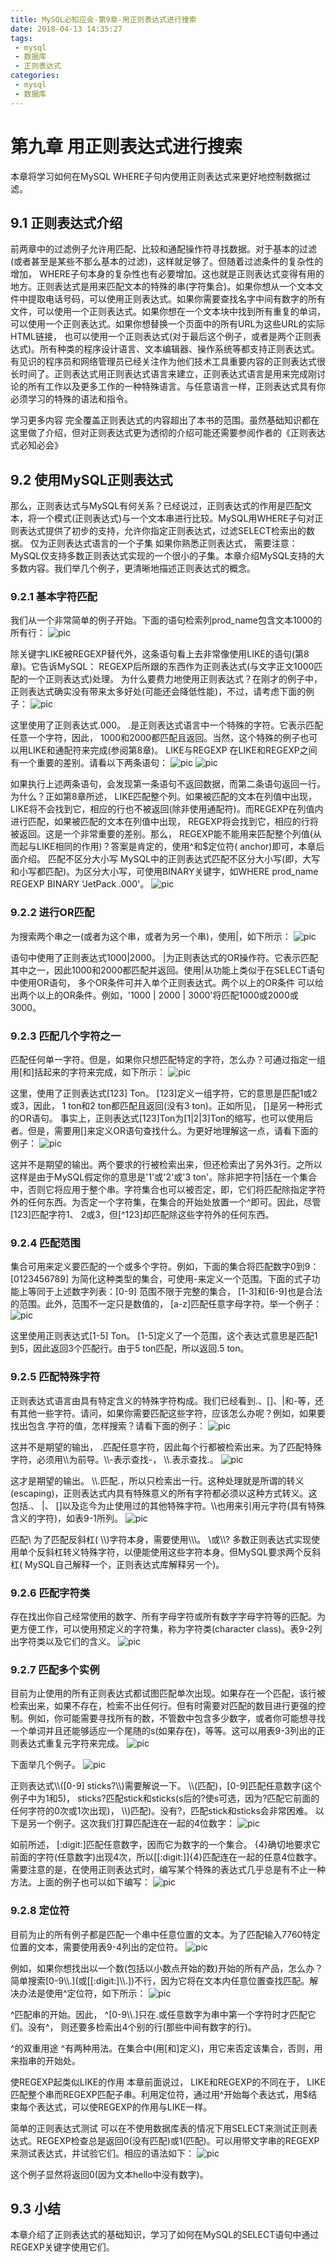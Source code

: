```yaml
---
title: MySQL必知应会-第9章-用正则表达式进行搜索
date: 2018-04-13 14:35:27
tags:
 - mysql
 - 数据库
 - 正则表达式
categories:
 - mysql
 - 数据库
---
```


# 第九章 用正则表达式进行搜索
本章将学习如何在MySQL WHERE子句内使用正则表达式来更好地控制数据过滤。

## 9.1 正则表达式介绍
前两章中的过滤例子允许用匹配、比较和通配操作符寻找数据。对于基本的过滤(或者甚至是某些不那么基本的过滤)，这样就足够了。但随着过滤条件的复杂性的增加， WHERE子句本身的复杂性也有必要增加。这也就是正则表达式变得有用的地方。正则表达式是用来匹配文本的特殊的串(字符集合)。如果你想从一个文本文件中提取电话号码，可以使用正则表达式。如果你需要查找名字中间有数字的所有文件，可以使用一个正则表达式。如果你想在一个文本块中找到所有重复的单词，可以使用一个正则表达式。如果你想替换一个页面中的所有URL为这些URL的实际HTML链接， 也可以使用一个正则表达式(对于最后这个例子，或者是两个正则表达式)。所有种类的程序设计语言、文本编辑器、操作系统等都支持正则表达式。有见识的程序员和网络管理员已经关注作为他们技术工具重要内容的正则表达式很长时间了。正则表达式用正则表达式语言来建立，正则表达式语言是用来完成刚讨论的所有工作以及更多工作的一种特殊语言。与任意语言一样，正则表达式具有你必须学习的特殊的语法和指令。

学习更多内容 完全覆盖正则表达式的内容超出了本书的范围。虽然基础知识都在这里做了介绍，但对正则表达式更为透彻的介绍可能还需要参阅作者的《正则表达式必知必会》

## 9.2 使用MySQL正则表达式
那么，正则表达式与MySQL有何关系？已经说过，正则表达式的作用是匹配文本，将一个模式(正则表达式)与一个文本串进行比较。MySQL用WHERE子句对正则表达式提供了初步的支持，允许你指定正则表达式，过滤SELECT检索出的数据。
仅为正则表达式语言的一个子集 如果你熟悉正则表达式， 需要注意： MySQL仅支持多数正则表达式实现的一个很小的子集。本章介绍MySQL支持的大多数内容。我们举几个例子，更清晰地描述正则表达式的概念。

### 9.2.1 基本字符匹配
我们从一个非常简单的例子开始。下面的语句检索列prod_name包含文本1000的所有行：
![pic](MySQL必知应会-第9章-用正则表达式进行搜索/Snipaste_2018-04-13_14-47-26.png)

除关键字LIKE被REGEXP替代外，这条语句看上去非常像使用LIKE的语句(第8章)。它告诉MySQL： REGEXP后所跟的东西作为正则表达式(与文字正文1000匹配的一个正则表达式)处理。
为什么要费力地使用正则表达式？在刚才的例子中，正则表达式确实没有带来太多好处(可能还会降低性能)，不过，请考虑下面的例子：
![pic](MySQL必知应会-第9章-用正则表达式进行搜索/Snipaste_2018-04-13_14-48-53.png)

这里使用了正则表达式.000。 .是正则表达式语言中一个特殊的字符。它表示匹配任意一个字符，因此， 1000和2000都匹配且返回。当然，这个特殊的例子也可以用LIKE和通配符来完成(参阅第8章)。
LIKE与REGEXP 在LIKE和REGEXP之间有一个重要的差别。请看以下两条语句：
![pic](MySQL必知应会-第9章-用正则表达式进行搜索/Snipaste_2018-04-13_14-49-50.png)
![pic](MySQL必知应会-第9章-用正则表达式进行搜索/Snipaste_2018-04-13_14-47-26.png)

如果执行上述两条语句，会发现第一条语句不返回数据，而第二条语句返回一行。为什么？正如第8章所述， LIKE匹配整个列。如果被匹配的文本在列值中出现， LIKE将不会找到它，相应的行也不被返回(除非使用通配符)。而REGEXP在列值内进行匹配，如果被匹配的文本在列值中出现， REGEXP将会找到它，相应的行将被返回。这是一个非常重要的差别。那么， REGEXP能不能用来匹配整个列值(从而起与LIKE相同的作用)？答案是肯定的，使用^和$定位符( anchor)即可，本章后面介绍。
匹配不区分大小写 MySQL中的正则表达式匹配不区分大小写(即，大写和小写都匹配)。为区分大小写，可使用BINARY关键字，如WHERE prod_name REGEXP BINARY 'JetPack .000'。
![pic](MySQL必知应会-第9章-用正则表达式进行搜索/Snipaste_2018-04-13_14-57-55.png)

### 9.2.2 进行OR匹配
为搜索两个串之一(或者为这个串，或者为另一个串)，使用\|，如下所示：
![pic](MySQL必知应会-第9章-用正则表达式进行搜索/Snipaste_2018-04-13_14-59-01.png)

语句中使用了正则表达式1000\|2000。 \|为正则表达式的OR操作符。它表示匹配其中之一，因此1000和2000都匹配并返回。使用\|从功能上类似于在SELECT语句中使用OR语句， 多个OR条件可并入单个正则表达式。两个以上的OR条件 可以给出两个以上的OR条件。例如，'1000 \| 2000 \| 3000'将匹配1000或2000或3000。

### 9.2.3 匹配几个字符之一
匹配任何单一字符。但是，如果你只想匹配特定的字符，怎么办？可通过指定一组用[和]括起来的字符来完成，如下所示：
![pic](MySQL必知应会-第9章-用正则表达式进行搜索/Snipaste_2018-04-13_15-00-50.png)

这里，使用了正则表达式[123] Ton。 [123]定义一组字符，它的意思是匹配1或2或3，因此， 1 ton和2 ton都匹配且返回(没有3 ton)。正如所见， []是另一种形式的OR语句。 事实上，正则表达式[123]Ton为[1\|2\|3]Ton的缩写，也可以使用后者。但是，需要用[]来定义OR语句查找什么。为更好地理解这一点，请看下面的例子：
![pic](MySQL必知应会-第9章-用正则表达式进行搜索/Snipaste_2018-04-13_15-02-07.png)

这并不是期望的输出。两个要求的行被检索出来，但还检索出了另外3行。之所以这样是由于MySQL假定你的意思是'1'或'2'或'3 ton'。除非把字符\|括在一个集合中，否则它将应用于整个串。字符集合也可以被否定，即，它们将匹配除指定字符外的任何东西。为否定一个字符集，在集合的开始处放置一个^即可。因此，尽管[123]匹配字符1、 2或3，但[^123]却匹配除这些字符外的任何东西。

### 9.2.4 匹配范围
集合可用来定义要匹配的一个或多个字符。例如，下面的集合将匹配数字0到9：[0123456789]
为简化这种类型的集合，可使用-来定义一个范围。下面的式子功能上等同于上述数字列表：[0-9]
范围不限于完整的集合， [1-3]和[6-9]也是合法的范围。此外，范围不一定只是数值的， [a-z]匹配任意字母字符。举一个例子：
![pic](MySQL必知应会-第9章-用正则表达式进行搜索/Snipaste_2018-04-13_15-04-39.png)

这里使用正则表达式[1-5] Ton。 [1-5]定义了一个范围，这个表达式意思是匹配1到5，因此返回3个匹配行。由于5 ton匹配，所以返回.5 ton。

### 9.2.5 匹配特殊字符
正则表达式语言由具有特定含义的特殊字符构成。我们已经看到.、[]、\|和-等，还有其他一些字符。请问，如果你需要匹配这些字符，应该怎么办呢？例如，如果要找出包含.字符的值，怎样搜索？请看下面的例子：
![pic](MySQL必知应会-第9章-用正则表达式进行搜索/Snipaste_2018-04-13_15-07-03.png)

这并不是期望的输出， .匹配任意字符，因此每个行都被检索出来。为了匹配特殊字符，必须用\\\\为前导。\\\\-表示查找-， \\\\.表示查找.。
![pic](MySQL必知应会-第9章-用正则表达式进行搜索/Snipaste_2018-04-13_15-08-21.png)

这才是期望的输出。 \\\\.匹配.，所以只检索出一行。这种处理就是所谓的转义(escaping)，正则表达式内具有特殊意义的所有字符都必须以这种方式转义。这包括.、 \|、 []以及迄今为止使用过的其他特殊字符。\\\\也用来引用元字符(具有特殊含义的字符)，如表9-1所列。
![pic](MySQL必知应会-第9章-用正则表达式进行搜索/Snipaste_2018-04-13_15-12-26.png)

匹配\ 为了匹配反斜杠( \\\\)字符本身，需要使用\\\\\。
\或\\\\? 多数正则表达式实现使用单个反斜杠转义特殊字符，以便能使用这些字符本身。但MySQL要求两个反斜杠( MySQL自己解释一个，正则表达式库解释另一个)。

### 9.2.6 匹配字符类
存在找出你自己经常使用的数字、所有字母字符或所有数字字母字符等的匹配。为更方便工作，可以使用预定义的字符集，称为字符类(character class)。表9-2列出字符类以及它们的含义。
![pic](MySQL必知应会-第9章-用正则表达式进行搜索/Snipaste_2018-04-13_15-12-56.png)

### 9.2.7 匹配多个实例
目前为止使用的所有正则表达式都试图匹配单次出现。如果存在一个匹配，该行被检索出来，如果不存在，检索不出任何行。但有时需要对匹配的数目进行更强的控制。例如，你可能需要寻找所有的数，不管数中包含多少数字，或者你可能想寻找一个单词并且还能够适应一个尾随的s(如果存在)，等等。这可以用表9-3列出的正则表达式重复元字符来完成。
![pic](MySQL必知应会-第9章-用正则表达式进行搜索/Snipaste_2018-04-13_15-16-58.png)

下面举几个例子。
![pic](MySQL必知应会-第9章-用正则表达式进行搜索/Snipaste_2018-04-13_15-19-05.png)

正则表达式\\\\([0-9] sticks?\\\\)需要解说一下。 \\\\(匹配)，[0-9]匹配任意数字(这个例子中为1和5)， sticks?匹配stick和sticks(s后的?使s可选，因为?匹配它前面的任何字符的0次或1次出现)， \\\\)匹配)。没有?，匹配stick和sticks会非常困难。
以下是另一个例子。这次我们打算匹配连在一起的4位数字：
![pic](MySQL必知应会-第9章-用正则表达式进行搜索/Snipaste_2018-04-13_15-20-41.png)

如前所述， [:digit:]匹配任意数字，因而它为数字的一个集合。 {4}确切地要求它前面的字符(任意数字)出现4次，所以[[:digit:]]{4}匹配连在一起的任意4位数字。需要注意的是，在使用正则表达式时，编写某个特殊的表达式几乎总是有不止一种方法。上面的例子也可以如下编写：
![pic](MySQL必知应会-第9章-用正则表达式进行搜索/Snipaste_2018-04-13_15-21-22.png)

### 9.2.8 定位符
目前为止的所有例子都是匹配一个串中任意位置的文本。为了匹配输入7760特定位置的文本，需要使用表9-4列出的定位符。
![pic](MySQL必知应会-第9章-用正则表达式进行搜索/Snipaste_2018-04-13_15-22-06.png)

例如，如果你想找出以一个数(包括以小数点开始的数)开始的所有产品，怎么办？简单搜索\[0-9\\\\.](或[[:digit:]\\\\.])不行，因为它将在文本内任意位置查找匹配。解决办法是使用^定位符，如下所示：
![pic](MySQL必知应会-第9章-用正则表达式进行搜索/Snipaste_2018-04-13_15-23-29.png)

^匹配串的开始。因此， ^[0-9\\\\.]只在.或任意数字为串中第一个字符时才匹配它们。没有^， 则还要多检索出4个别的行(那些中间有数字的行)。

^的双重用途 ^有两种用法。在集合中(用[和]定义)，用它来否定该集合，否则，用来指串的开始处。

使REGEXP起类似LIKE的作用 本章前面说过， LIKE和REGEXP的不同在于， LIKE匹配整个串而REGEXP匹配子串。利用定位符，通过用^开始每个表达式，用$结束每个表达式，可以使REGEXP的作用与LIKE一样。

简单的正则表达式测试 可以在不使用数据库表的情况下用SELECT来测试正则表达式。REGEXP检查总是返回0(没有匹配)或1(匹配)。可以用带文字串的REGEXP来测试表达式，并试验它们。相应的语法如下：
![pic](MySQL必知应会-第9章-用正则表达式进行搜索/Snipaste_2018-04-13_15-25-32.png)

这个例子显然将返回0(因为文本hello中没有数字)。

## 9.3 小结
本章介绍了正则表达式的基础知识，学习了如何在MySQL的SELECT语句中通过REGEXP关键字使用它们。



